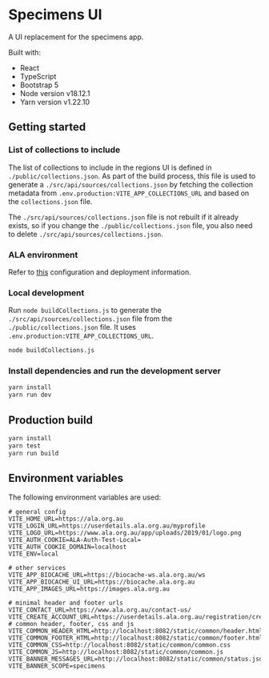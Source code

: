# Specimens UI

A UI replacement for the specimens app.

Built with:
- React
- TypeScript
- Bootstrap 5
- Node version v18.12.1
- Yarn version v1.22.10

## Getting started

### List of collections to include

The list of collections to include in the regions UI is defined in `./public/collections.json`. As part of the build
process, this file is used to generate a `./src/api/sources/collections.json` by fetching the collection metadata from
`.env.production:VITE_APP_COLLECTIONS_URL` and based on the `collections.json` file.

The `./src/api/sources/collections.json` file is not rebuilt if it already exists, so if you change the
`./public/collections.json` file, you also need to delete `./src/api/sources/collections.json`.

### ALA environment

Refer to [this](https://github.com/AtlasOfLivingAustralia/ansible-inventories/tree/master/atlas-index/local/specimens-ui) configuration and deployment information.

### Local development

Run `node buildCollections.js` to generate the `./src/api/sources/collections.json` file from the `./public/collections.json` file. It
uses `.env.production:VITE_APP_COLLECTIONS_URL`.

```bash
node buildCollections.js
``` 

### Install dependencies and run the development server

```bash
yarn install
yarn run dev
```

## Production build

```bash
yarn install
yarn test
yarn run build
```

## Environment variables

The following environment variables are used:

```properties
# general config
VITE_HOME_URL=https://ala.org.au
VITE_LOGIN_URL=https://userdetails.ala.org.au/myprofile
VITE_LOGO_URL=https://www.ala.org.au/app/uploads/2019/01/logo.png
VITE_AUTH_COOKIE=ALA-Auth-Test-Local=
VITE_AUTH_COOKIE_DOMAIN=localhost
VITE_ENV=local

# other services
VITE_APP_BIOCACHE_URL=https://biocache-ws.ala.org.au/ws
VITE_APP_BIOCACHE_UI_URL=https://biocache.ala.org.au
VITE_APP_IMAGES_URL=https://images.ala.org.au

# minimal header and footer urls
VITE_CONTACT_URL=https://www.ala.org.au/contact-us/
VITE_CREATE_ACCOUNT_URL=https://userdetails.ala.org.au/registration/createAccount
# common header, footer, css and js
VITE_COMMON_HEADER_HTML=http://localhost:8082/static/common/header.html
VITE_COMMON_FOOTER_HTML=http://localhost:8082/static/common/footer.html
VITE_COMMON_CSS=http://localhost:8082/static/common/common.css
VITE_COMMON_JS=http://localhost:8082/static/common/common.js
VITE_BANNER_MESSAGES_URL=http://localhost:8082/static/common/status.json
VITE_BANNER_SCOPE=specimens
```

